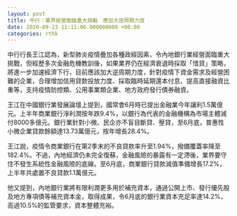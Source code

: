 ```yaml
---
layout: post
title: 中行：業界經營面臨重大挑戰　應加大逆周期力度
date: 2020-09-23 11:11:06.000000000 +08:00
categories: rthk
---
```


中行行長王江認為，新型肺炎疫情疊加各種政經因素，令內地銀行業經營面臨重大挑戰，但經歷多次金融危機教訓後，如果業界仍在經濟衰退時採取「惜貸」策略，將進一步加速經濟下行，目前應該加大逆周期力度，針對疫情下資金需求及經營困難的企業，合理增加信用貸款投放力度、採取臨時延期還本付息、提高直接融資比重等，支持疫情防控類、公用事業類企業、地方政府發行債券融資。

王江在中國銀行業發展論壇上提到，國常會6月時已提出金融業今年讓利1.5萬億元。上半年商業銀行淨利潤按年跌9.4%，以銀行為代表的金融機構為市場主體減付8000多億元。銀行業針對小微、民企亦不盲目斷貸、壓貸，至6月底，普惠性小微企業貸款餘額達13.73萬億元，按年增長28.4%。

王江說，疫情令商業銀行在第2季末的不良貸款率升至1.94%，撥備覆蓋率降至182.4%。不過，內地經濟仍未完全復蘇，金融風險的暴露有一定滯後，業界要守住不發生系統性金融風險的底線。至6月底，商業銀行貸款減值準備增長17.2%，上半年共處置不良貸款1.1萬億元。

他又提到，內地銀行業將有限利潤更多用於補充資本，通過公開上市、發行優先股及地方專項債等補充資本金，取得成果，令6月底的銀行業資本充足率達14.2%，高過10.5%的監管要求，資本整體充裕。
